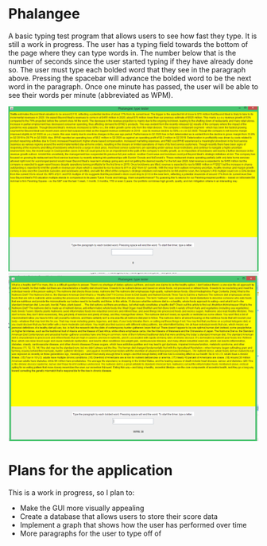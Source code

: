 # Phalangee
A basic typing test program that allows users to see how fast they type. It is still a work in progress. The user has a typing field towards the bottom of the page where they can type words in. The number below
that is the number of seconds since the user started typing if they have already done so. The user must type each bolded word that they see in the paragraph above. Pressing the 
spacebar will advance the bolded word to be the next word in the paragraph. Once one minute has passed, the user will be able to see their words per minute (abbreviated as WPM). 

<img src="resources/pictures/Phalangee.png">
<img src="resources/pictures/Phalangee_end.png">

<h1> Plans for the application </h1>
This is a work in progress, so I plan to:
<ul>
  <li> Make the GUI more visually appealing </li>
  <li> Create a database that allows users to store their score data </li>
  <li> Implement a graph that shows how the user has performed over time </li>
  <li> More paragraphs for the user to type off of </li>
</ul>

